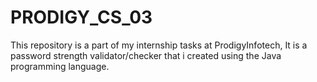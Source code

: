 # PRODIGY_CS_03
This repository is a part of my internship tasks at ProdigyInfotech, It is a password strength validator/checker that i created using the Java programming language.
